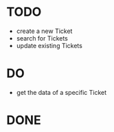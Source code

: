
# TODO


- create a new Ticket
- search for Tickets
- update existing Tickets

# DO
- get the data of a specific Ticket
# DONE
